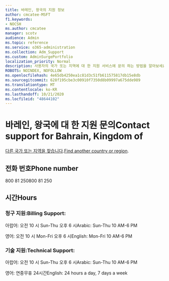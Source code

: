 ```yaml
---
title: 바레인, 왕국의 지원 정보
author: cmcatee-MSFT
f1.keywords:
- NOCSH
ms.author: cmcatee
manager: scotv
audience: Admin
ms.topic: reference
ms.service: o365-administration
ms.collection: Adm_Support
ms.custom: AdminSurgePortfolio
localization_priority: Normal
description: 사용자의 국가 또는 지역에 대 한 지원 서비스에 문의 하는 방법을 알아보세요.
ROBOTS: NOINDEX, NOFOLLOW
ms.openlocfilehash: 4e65db4250ea1c81d3c51fb611575817db15e8db
ms.sourcegitcommit: 628f195cbe3c00910f7350d8b09997a675dde989
ms.translationtype: MT
ms.contentlocale: ko-KR
ms.lasthandoff: 10/21/2020
ms.locfileid: "48644102"
---
```

# <a name="contact-support-for-bahrain-kingdom-of"></a><span data-ttu-id="17b89-103">바레인, 왕국에 대 한 지원 문의</span><span class="sxs-lookup"><span data-stu-id="17b89-103">Contact support for Bahrain, Kingdom of</span></span>

<span data-ttu-id="17b89-104">[다른 국가 또는 지역을 찾습니다](../contact-support-for-business-products.md).</span><span class="sxs-lookup"><span data-stu-id="17b89-104">[Find another country or region](../contact-support-for-business-products.md).</span></span>

## <a name="phone-number"></a><span data-ttu-id="17b89-105">전화 번호</span><span class="sxs-lookup"><span data-stu-id="17b89-105">Phone number</span></span>
<span data-ttu-id="17b89-106">800 81 250</span><span class="sxs-lookup"><span data-stu-id="17b89-106">800 81 250</span></span>

## <a name="hours"></a><span data-ttu-id="17b89-107">시간</span><span class="sxs-lookup"><span data-stu-id="17b89-107">Hours</span></span>
### <a name="billing-support"></a><span data-ttu-id="17b89-108">청구 지원:</span><span class="sxs-lookup"><span data-stu-id="17b89-108">Billing Support:</span></span>

<span data-ttu-id="17b89-109">아랍어: 오전 10 시 Sun-Thu 오후 6 시</span><span class="sxs-lookup"><span data-stu-id="17b89-109">Arabic: Sun-Thu 10 AM-6 PM</span></span>

<span data-ttu-id="17b89-110">영어: 오전 10 시 Mon-Fri 오후 6 시</span><span class="sxs-lookup"><span data-stu-id="17b89-110">English: Mon-Fri 10 AM-6 PM</span></span>

### <a name="technical-support"></a><span data-ttu-id="17b89-111">기술 지원:</span><span class="sxs-lookup"><span data-stu-id="17b89-111">Technical Support:</span></span>

<span data-ttu-id="17b89-112">아랍어: 오전 10 시 Sun-Thu 오후 6 시</span><span class="sxs-lookup"><span data-stu-id="17b89-112">Arabic: Sun-Thu 10 AM-6 PM</span></span>

<span data-ttu-id="17b89-113">영어: 연중무휴 24시간</span><span class="sxs-lookup"><span data-stu-id="17b89-113">English: 24 hours a day, 7 days a week</span></span>

